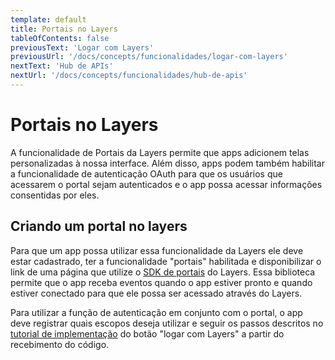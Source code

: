 ```yaml
---
template: default
title: Portais no Layers
tableOfContents: false
previousText: 'Logar com Layers'
previousUrl: '/docs/concepts/funcionalidades/logar-com-layers'
nextText: 'Hub de APIs'
nextUrl: '/docs/concepts/funcionalidades/hub-de-apis'
---
```


# Portais no Layers

A funcionalidade de Portais da Layers permite que apps adicionem telas personalizadas à nossa interface. Além disso, apps podem também habilitar a funcionalidade de autenticação OAuth para que os usuários que acessarem o portal sejam autenticados e o app possa acessar informações consentidas por eles.


## Criando um portal no layers

Para que um app possa utilizar essa funcionalidade da Layers ele deve estar cadastrado, ter a funcionalidade "portais" habilitada e disponibilizar o link de uma página que utilize o [SDK de portais](./../../sdk/portais/introducao) do Layers. Essa biblioteca permite que o app receba eventos quando o app estiver pronto e quando estiver conectado para que ele possa ser acessado através do Layers.

 Para utilizar a função de autenticação em conjunto com o portal, o app deve registrar quais escopos deseja utilizar e seguir os passos descritos no [tutorial de implementação](./../../sdk/como-colocar-o-botao-logar-com-layers#4-use-o-c-digo-para-obter-o-token) do botão "logar com Layers" a partir do recebimento do código.